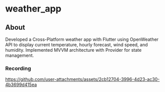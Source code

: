 # weather_app


## About
Developed a Cross-Platform weather app with Flutter using
OpenWeather API to display current temperature, hourly forecast, wind
speed, and humidity. Implemented MVVM architecture with Provider for
state management.

### Recording
https://github.com/user-attachments/assets/2cb12704-3996-4d23-ac30-4b3699d415ea

